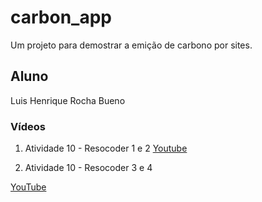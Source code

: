 # carbon_app

Um projeto para demostrar a emição de carbono por sites.

## Aluno

Luis Henrique Rocha Bueno

### Vídeos

1. Atividade 10 - Resocoder 1 e 2
[Youtube](https://youtu.be/FUczrDmCyFs)

2. Atividade 10 - Resocoder 3 e 4

[YouTube](https://youtu.be/qkanstjWbrI)